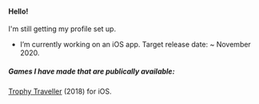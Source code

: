 #### Hello!

I'm still getting my profile set up.
- I’m currently working on an iOS app. Target release date: ~ November 2020.

##### Games I have made that are publically available:
[Trophy Traveller](https://apps.apple.com/gb/app/trophy-traveller/id1436052117) (2018) for iOS.

<!--
**r-a-jones/r-a-jones** is a ✨ _special_ ✨ repository because its `README.md` (this file) appears on your GitHub profile.

Here are some ideas to get you started:

- 🔭 I’m currently working on ...
- 🌱 I’m currently learning ...
- 👯 I’m looking to collaborate on ...
- 🤔 I’m looking for help with ...
- 💬 Ask me about ...
- 📫 How to reach me: ...
- 😄 Pronouns: ...
- ⚡ Fun fact: ...
-->
